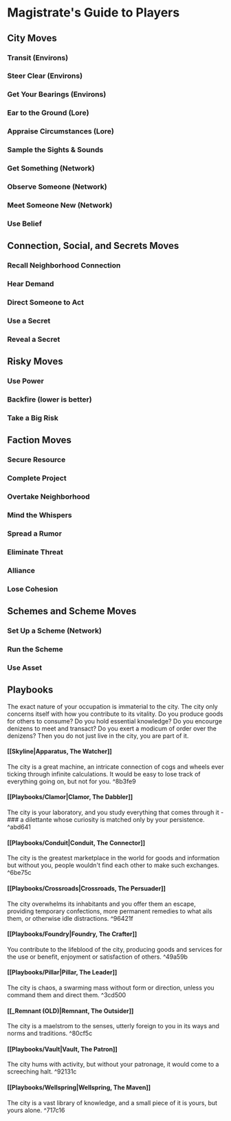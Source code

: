 # Magistrate's Guide to Players

## City Moves
### Transit (Environs)
### Steer Clear (Environs)
### Get Your Bearings (Environs)
### Ear to the Ground (Lore)
### Appraise Circumstances (Lore)
### Sample the Sights & Sounds 
### Get Something (Network)
### Observe Someone (Network)
### Meet Someone New (Network)
### Use Belief

## Connection, Social, and Secrets Moves
### Recall Neighborhood Connection
### Hear Demand
### Direct Someone to Act
### Use a Secret
### Reveal a Secret

## Risky Moves
### Use Power
### Backfire (lower is better)
### Take a Big Risk

## Faction Moves
### Secure Resource
### Complete Project
### Overtake Neighborhood
### Mind the Whispers
### Spread a Rumor
### Eliminate Threat
### Alliance
### Lose Cohesion

## Schemes and Scheme Moves
### Set Up a Scheme (Network)
### Run the Scheme
### Use Asset

## Playbooks
The exact nature of your occupation is immaterial to the city. The city only concerns itself with how you contribute to its vitality. Do you produce goods for others to consume? Do you hold essential knowledge? Do you encourge denizens to meet and transact? Do you exert a modicum of order over the denizens? Then you do not just live in the city, you are part of it.

#### [[Skyline|Apparatus, The Watcher]]

The city is a great machine, an intricate connection of cogs and wheels ever ticking through infinite calculations. It would be easy to lose track of everything going on, but not for you. ^8b3fe9

#### [[Playbooks/Clamor|Clamor, The Dabbler]]

The city is your laboratory, and you study everything that comes through it -### a dilettante whose curiosity is matched only by your persistence. ^abd641

#### [[Playbooks/Conduit|Conduit, The Connector]]

The city is the greatest marketplace in the world for goods and information but without you, people wouldn't find each other to make such exchanges. ^6be75c

#### [[Playbooks/Crossroads|Crossroads, The Persuader]]

The city overwhelms its inhabitants and you offer them an escape, providing temporary confections, more permanent remedies to what ails them, or otherwise idle distractions. ^96421f

#### [[Playbooks/Foundry|Foundry, The Crafter]]

You contribute to the lifeblood of the city, producing goods and services for the use or benefit, enjoyment or satisfaction of others. ^49a59b

#### [[Playbooks/Pillar|Pillar, The Leader]]

The city is chaos, a swarming mass without form or direction, unless you command them and direct them. ^3cd500

#### [[_Remnant (OLD)|Remnant, The Outsider]]

The city is a maelstrom to the senses, utterly foreign to you in its ways and norms and traditions.  ^80cf5c

#### [[Playbooks/Vault|Vault, The Patron]]

The city hums with activity, but without your patronage, it would come to a screeching halt. ^92131c

#### [[Playbooks/Wellspring|Wellspring, The Maven]]

The city is a vast library of knowledge, and a small piece of it is yours, but yours alone. ^717c16